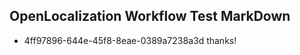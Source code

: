## OpenLocalization Workflow Test MarkDown
* 4ff97896-644e-45f8-8eae-0389a7238a3d 
thanks!<!--HONumber=Mar16_HO3-->

